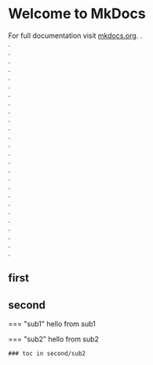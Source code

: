 # Welcome to MkDocs

For full documentation visit [mkdocs.org](https://www.mkdocs.org).
.  
.  
.  
.  
.  
.  
.  
.  
.  
.  
.  
.  
.  
.  
.  
.  
.  
.  
.  
.  
.  
.  
.  
.  
.  
.  
.  


## first

## second

=== "sub1"
    hello from sub1

=== "sub2"
    hello from sub2

    ### toc in second/sub2
